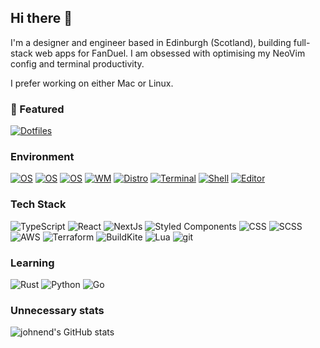 ## Hi there 👋

<!--
**johnend/johnend** is a ✨ _special_ ✨ repository because its `README.md` (this file) appears on your GitHub profile.
-->

I'm a designer and engineer based in Edinburgh (Scotland), building full-stack
web apps for FanDuel. I am obsessed with
optimising my NeoVim config and terminal productivity.

I prefer working on either Mac or Linux.

### 🚀 Featured

[![Dotfiles](https://github-readme-stats.vercel.app/api/pin/?username=johnend&repo=dots&theme=rose_pine)](https://github.com/johnend/dots)

### Environment

[![OS](https://img.shields.io/badge/OS-macOS-000000?style=for-the-badge&logo=apple&logoColor=white)](https://en.wikipedia.org/wiki/MacOS)
[![OS](https://img.shields.io/badge/macOS%20WM-Aerospace-000000?style=for-the-badge&logo=apple&logoColor=white)](https://nikitabobko.github.io/AeroSpace/guide)
[![OS](https://img.shields.io/badge/OS-Linux-fcc624?style=for-the-badge&logo=linux&logoColor=white)](https://en.wikipedia.org/wiki/Linux)
[![WM](https://img.shields.io/badge/Linux%20Wm-Sway-68751c?style=for-the-badge&logo=sway&logoColor=white)](https://swaywm.org)
[![Distro](https://img.shields.io/badge/Distro-EndeavourOS-6e1ebf?style=for-the-badge&logo=endeavouros&logoColor=white)](https://endeavouros.com)
[![Terminal](https://img.shields.io/badge/Terminal-Ghostty-blue?style=for-the-badge&logo=ghostery&logoColor=white)](https://swaywm.org)
[![Shell](https://img.shields.io/badge/Shell-Zsh-f15a24?style=for-the-badge&logo=zsh&logoColor=white)](https://zsh.org/)
[![Editor](https://img.shields.io/badge/Editor-NeoVim-00195174?style=for-the-badge&logo=neovim&logoColor=white)](https://neovim.io/)

### Tech Stack

![TypeScript](https://img.shields.io/badge/Typescript-719af4?style=for-the-badge&logo=typescript&logoColor=white)
![React](https://img.shields.io/badge/React-139fcd?style=for-the-badge&logo=react&logoColor=white)
![NextJs](https://img.shields.io/badge/NextJs-000?style=for-the-badge&logo=next.js&logoColor=white)
![Styled Components](https://img.shields.io/badge/Styled%20Components-bf4f74?style=for-the-badge&logo=styled-components&logoColor=white)
![CSS](https://img.shields.io/badge/CSS-333?style=for-the-badge&logo=css&logoColor=white)
![SCSS](https://img.shields.io/badge/SCSS-bf4080?style=for-the-badge&logo=sass&logoColor=white)
![AWS](https://img.shields.io/badge/AWS-ec7211?style=for-the-badge&logo=amazon-web-services&logoColor=white)
![Terraform](https://img.shields.io/badge/Terraform-7b42bc?style=for-the-badge&logo=terraform&logoColor=white)
![BuildKite](https://img.shields.io/badge/BuildKite-14cc80?style=for-the-badge&logo=buildkite&logoColor=white)
![Lua](https://img.shields.io/badge/Lua-000080?style=for-the-badge&logo=lua&logoColor=white)
![git](https://img.shields.io/badge/Git-f05032?style=for-the-badge&logo=git&logoColor=white)

### Learning

![Rust](https://img.shields.io/badge/Rust-000?style=for-the-badge&logo=rust&logoColor=white)
![Python](https://img.shields.io/badge/Python-3776ab?style=for-the-badge&logo=python&logoColor=white)
![Go](https://img.shields.io/badge/Go-00add8?style=for-the-badge&logo=go&logoColor=white)

### Unnecessary stats

![johnend's GitHub stats](https://github-readme-stats.vercel.app/api?username=johnend&show_icons=true&theme=rose_pine&rank_icon=github)
